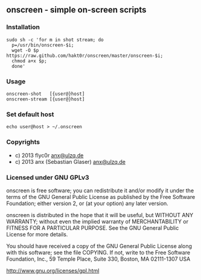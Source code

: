 ## onscreen - simple on-screen scripts

### Installation
```
sudo sh -c 'for m in shot stream; do
  p=/usr/bin/onscreen-$i;
  wget -O $p https://raw.github.com/hakt0r/onscreen/master/onscreen-$i;
  chmod a+x $p;
  done'
```
### Usage
```
onscreen-shot   [{user@}host]
onscreen-stream [{user@}host]
```

### Set default host
```
echo user@host > ~/.onscreen
```

### Copyrights
  * c) 2013 flyc0r <anx@ulzq.de>
  * c) 2013 anx (Sebastian Glaser) <anx@ulzq.de>

### Licensed under GNU GPLv3

onscreen is free software; you can redistribute it and/or modify
it under the terms of the GNU General Public License as published by
the Free Software Foundation; either version 2, or (at your option)
any later version.

onscreen is distributed in the hope that it will be useful,
but WITHOUT ANY WARRANTY; without even the implied warranty of
MERCHANTABILITY or FITNESS FOR A PARTICULAR PURPOSE.  See the
GNU General Public License for more details.

You should have received a copy of the GNU General Public License
along with this software; see the file COPYING.  If not, write to
the Free Software Foundation, Inc., 59 Temple Place, Suite 330,
Boston, MA 02111-1307 USA

http://www.gnu.org/licenses/gpl.html
